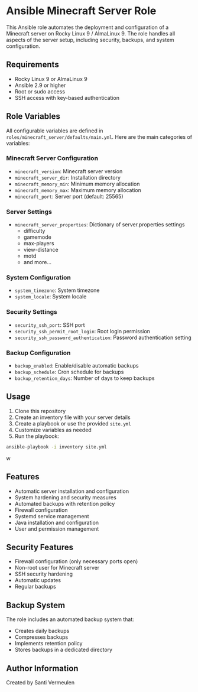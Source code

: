 # Ansible Minecraft Server Role

This Ansible role automates the deployment and configuration of a Minecraft server on Rocky Linux 9 / AlmaLinux 9. The role handles all aspects of the server setup, including security, backups, and system configuration.

## Requirements

- Rocky Linux 9 or AlmaLinux 9
- Ansible 2.9 or higher
- Root or sudo access
- SSH access with key-based authentication

## Role Variables

All configurable variables are defined in `roles/minecraft_server/defaults/main.yml`. Here are the main categories of variables:

### Minecraft Server Configuration
- `minecraft_version`: Minecraft server version
- `minecraft_server_dir`: Installation directory
- `minecraft_memory_min`: Minimum memory allocation
- `minecraft_memory_max`: Maximum memory allocation
- `minecraft_port`: Server port (default: 25565)

### Server Settings
- `minecraft_server_properties`: Dictionary of server.properties settings
  - difficulty
  - gamemode
  - max-players
  - view-distance
  - motd
  - and more...

### System Configuration
- `system_timezone`: System timezone
- `system_locale`: System locale

### Security Settings
- `security_ssh_port`: SSH port
- `security_ssh_permit_root_login`: Root login permission
- `security_ssh_password_authentication`: Password authentication setting

### Backup Configuration
- `backup_enabled`: Enable/disable automatic backups
- `backup_schedule`: Cron schedule for backups
- `backup_retention_days`: Number of days to keep backups

## Usage

1. Clone this repository
2. Create an inventory file with your server details
3. Create a playbook or use the provided `site.yml`
4. Customize variables as needed
5. Run the playbook:

```bash
ansible-playbook -i inventory site.yml
```
w
## Features

- Automatic server installation and configuration
- System hardening and security measures
- Automated backups with retention policy
- Firewall configuration
- Systemd service management
- Java installation and configuration
- User and permission management

## Security Features

- Firewall configuration (only necessary ports open)
- Non-root user for Minecraft server
- SSH security hardening
- Automatic updates
- Regular backups

## Backup System

The role includes an automated backup system that:
- Creates daily backups
- Compresses backups
- Implements retention policy
- Stores backups in a dedicated directory


## Author Information

Created by Santi Vermeulen


